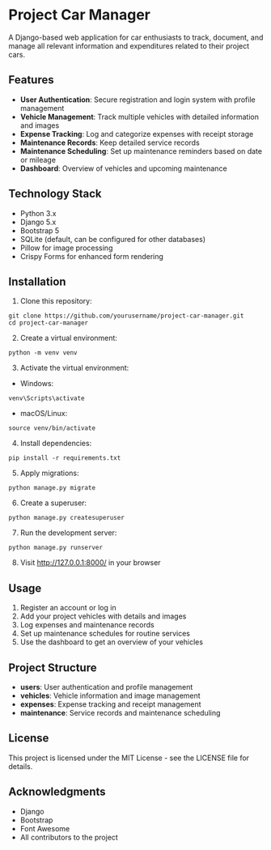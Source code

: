 # Project Car Manager

A Django-based web application for car enthusiasts to track, document, and manage all relevant information and expenditures related to their project cars.

## Features

- **User Authentication**: Secure registration and login system with profile management
- **Vehicle Management**: Track multiple vehicles with detailed information and images
- **Expense Tracking**: Log and categorize expenses with receipt storage
- **Maintenance Records**: Keep detailed service records
- **Maintenance Scheduling**: Set up maintenance reminders based on date or mileage
- **Dashboard**: Overview of vehicles and upcoming maintenance

## Technology Stack

- Python 3.x
- Django 5.x
- Bootstrap 5
- SQLite (default, can be configured for other databases)
- Pillow for image processing
- Crispy Forms for enhanced form rendering

## Installation

1. Clone this repository:
```
git clone https://github.com/yourusername/project-car-manager.git
cd project-car-manager
```

2. Create a virtual environment:
```
python -m venv venv
```

3. Activate the virtual environment:
- Windows:
```
venv\Scripts\activate
```
- macOS/Linux:
```
source venv/bin/activate
```

4. Install dependencies:
```
pip install -r requirements.txt
```

5. Apply migrations:
```
python manage.py migrate
```

6. Create a superuser:
```
python manage.py createsuperuser
```

7. Run the development server:
```
python manage.py runserver
```

8. Visit http://127.0.0.1:8000/ in your browser

## Usage

1. Register an account or log in
2. Add your project vehicles with details and images
3. Log expenses and maintenance records 
4. Set up maintenance schedules for routine services
5. Use the dashboard to get an overview of your vehicles

## Project Structure

- **users**: User authentication and profile management
- **vehicles**: Vehicle information and image management
- **expenses**: Expense tracking and receipt management
- **maintenance**: Service records and maintenance scheduling

## License

This project is licensed under the MIT License - see the LICENSE file for details.

## Acknowledgments

- Django
- Bootstrap
- Font Awesome
- All contributors to the project 